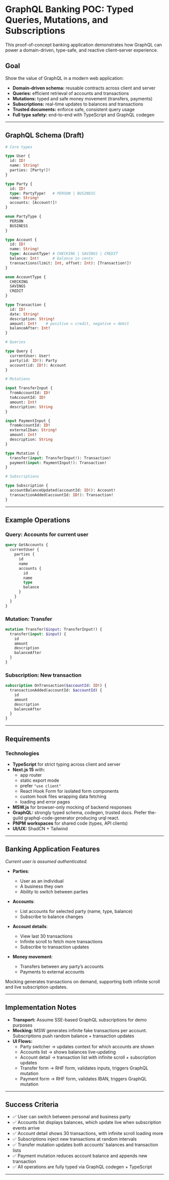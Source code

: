 # GraphQL Banking POC: Typed Queries, Mutations, and Subscriptions

This proof-of-concept banking application demonstrates how GraphQL can power a domain-driven, type-safe, and reactive client–server experience.

## Goal

Show the value of GraphQL in a modern web application:

- **Domain-driven schema:** reusable contracts across client and server  
- **Queries:** efficient retrieval of accounts and transactions  
- **Mutations:** typed and safe money movement (transfers, payments)  
- **Subscriptions:** real-time updates to balances and transactions  
- **Trusted documents:** enforce safe, consistent query usage  
- **Full type safety:** end-to-end with TypeScript and GraphQL codegen  

---

## GraphQL Schema (Draft)

```graphql
# Core types

type User {
  id: ID!
  name: String!
  parties: [Party!]!
}

type Party {
  id: ID!
  type: PartyType!   # PERSON | BUSINESS
  name: String!
  accounts: [Account!]!
}

enum PartyType {
  PERSON
  BUSINESS
}

type Account {
  id: ID!
  name: String!
  type: AccountType! # CHECKING | SAVINGS | CREDIT
  balance: Int!      # balance in cents
  transactions(limit: Int, offset: Int): [Transaction!]!
}

enum AccountType {
  CHECKING
  SAVINGS
  CREDIT
}

type Transaction {
  id: ID!
  date: String!
  description: String!
  amount: Int!    # positive = credit, negative = debit
  balanceAfter: Int!
}

# Queries

type Query {
  currentUser: User!
  party(id: ID!): Party
  account(id: ID!): Account
}

# Mutations

input TransferInput {
  fromAccountId: ID!
  toAccountId: ID!
  amount: Int!
  description: String
}

input PaymentInput {
  fromAccountId: ID!
  externalIban: String!
  amount: Int!
  description: String
}

type Mutation {
  transfer(input: TransferInput!): Transaction!
  payment(input: PaymentInput!): Transaction!
}

# Subscriptions

type Subscription {
  accountBalanceUpdated(accountId: ID!): Account!
  transactionAdded(accountId: ID!): Transaction!
}
```

---

## Example Operations

### Query: Accounts for current user

```graphql
query GetAccounts {
  currentUser {
    parties {
      id
      name
      accounts {
        id
        name
        type
        balance
      }
    }
  }
}
```

### Mutation: Transfer

```graphql
mutation Transfer($input: TransferInput!) {
  transfer(input: $input) {
    id
    amount
    description
    balanceAfter
  }
}
```

### Subscription: New transaction

```graphql
subscription OnTransaction($accountId: ID!) {
  transactionAdded(accountId: $accountId) {
    id
    amount
    description
    balanceAfter
  }
}
```

---

## Requirements

### Technologies

- **TypeScript** for strict typing across client and server  
- **Next.js 15** with:  
  - app router  
  - static export mode  
  - prefer `"use client"`  
  - React Hook Form for isolated form components  
  - custom hook files wrapping data fetching  
  - loading and error pages  
- **MSW.js** for browser-only mocking of backend responses  
- **GraphQL:** strongly typed schema, codegen, trusted docs. Prefer the-guild graphql-code-generator producing urql react.
- **PNPM workspaces** for shared code (types, API clients)  
- **UI/UX:** ShadCN + Tailwind  

---

## Banking Application Features

_Current user is assumed authenticated._

- **Parties**:  
  - User as an individual  
  - A business they own  
  - Ability to switch between parties  

- **Accounts**:  
  - List accounts for selected party (name, type, balance)  
  - Subscribe to balance changes  

- **Account details**:  
  - View last 30 transactions  
  - Infinite scroll to fetch more transactions  
  - Subscribe to transaction updates  

- **Money movement**:  
  - Transfers between any party’s accounts  
  - Payments to external accounts  

Mocking generates transactions on demand, supporting both infinite scroll and live subscription updates.

---

## Implementation Notes

- **Transport:** Assume SSE-based GraphQL subscriptions for demo purposes  
- **Mocking:** MSW generates infinite fake transactions per account. Subscriptions push random balance + transaction updates  
- **UI Flows:**  
  - Party switcher → updates context for which accounts are shown  
  - Accounts list → shows balances live-updating  
  - Account detail → transaction list with infinite scroll + subscription updates  
  - Transfer form → RHF form, validates inputs, triggers GraphQL mutation  
  - Payment form → RHF form, validates IBAN, triggers GraphQL mutation  

---

## Success Criteria

- ✅ User can switch between personal and business party  
- ✅ Accounts list displays balances, which update live when subscription events arrive  
- ✅ Account detail shows 30 transactions, with infinite scroll loading more  
- ✅ Subscriptions inject new transactions at random intervals  
- ✅ Transfer mutation updates both accounts’ balances and transaction lists  
- ✅ Payment mutation reduces account balance and appends new transaction  
- ✅ All operations are fully typed via GraphQL codegen + TypeScript  

---
